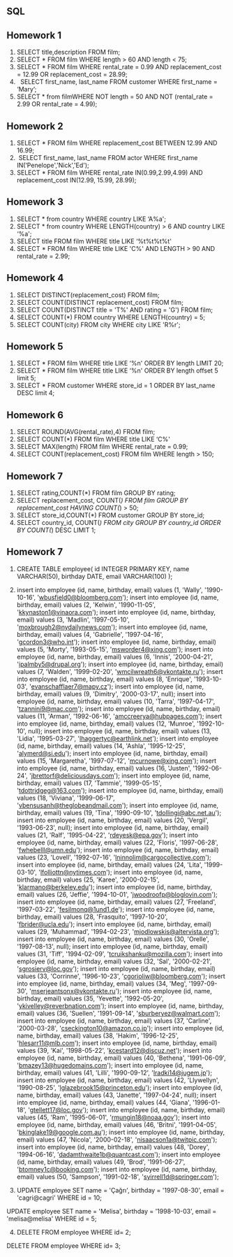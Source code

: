 ## SQL 

## Homework 1 

1) SELECT title,description FROM film; 
2) SELECT * FROM film WHERE length > 60 AND length < 75;  
3) SELECT * FROM film WHERE rental_rate = 0.99 AND replacement_cost = 12.99 OR replacement_cost = 28.99; 
4)   SELECT first_name, last_name FROM customer WHERE first_name = ‘Mary’;  
5) SELECT * from filmWHERE NOT length = 50 AND NOT (rental_rate = 2.99 OR rental_rate = 4.99);

## Homework 2 

1) SELECT * FROM film WHERE replacement_cost BETWEEN 12.99 AND 16.99;
2)  SELECT first_name, last_name FROM actor WHERE first_name IN(‘Penelope','Nick','Ed');
3) SELECT * FROM film WHERE rental_rate IN(0.99,2.99,4.99) AND replacement_cost IN(12.99, 15.99, 28.99);

## Homework 3

1) SELECT * from country WHERE country LIKE ‘A%a';
2) SELECT * from country WHERE LENGTH(country) > 6 AND country LIKE ‘%a';
3) SELECT title FROM film WHERE title LIKE ‘%t%t%t%t'
4) SELECT * FROM film WHERE title LIKE 'C%' AND LENGTH > 90 AND rental_rate = 2.99;

## Homework 4

1) SELECT DISTINCT(replacement_cost) FROM film;
2) SELECT COUNT(DISTINCT replacement_cost) FROM film;
3) SELECT COUNT(DISTINCT title = 'T%' AND rating = 'G') FROM film;
4) SELECT COUNT(*) FROM country WHERE LENGTH(country) = 5;
5) SELECT COUNT(city) FROM city WHERE city LIKE 'R%r';

## Homework 5
1) SELECT * FROM film WHERE title LIKE ‘%n' ORDER BY length LIMIT 20;
2) SELECT * FROM film WHERE title LIKE ‘%n' ORDER BY length offset 5 limit 5;
3) SELECT * FROM customer WHERE store_id = 1 ORDER BY last_name DESC limit 4;

## Homework 6
1) SELECT ROUND(AVG(rental_rate),4) FROM film;
2) SELECT COUNT(*) FROM film WHERE title LIKE ‘C%'
3) SELECT MAX(length) FROM film WHERE rental_rate = 0.99;
4) SELECT COUNT(replacement_cost) FROM film WHERE length > 150;

## Homework 7
1) SELECT rating,COUNT(*) FROM film GROUP BY rating;
2) SELECT replacement_cost, COUNT(*) FROM film GROUP BY replacement_cost  HAVING COUNT(*) > 50;
3) SELECT store_id,COUNT(*) FROM customer GROUP BY store_id;
4) SELECT country_id, COUNT(*) FROM city GROUP BY country_id ORDER BY COUNT(*) DESC LIMIT 1;

## Homework 7

1) CREATE TABLE employee(
	id INTEGER PRIMARY KEY, 
	name VARCHAR(50), 
	birthday DATE, 
	email VARCHAR(100)
);

2) insert into employee (id, name, birthday, email) values (1, 'Wally', '1990-10-16', 'wbusfield0@bloomberg.com');
insert into employee (id, name, birthday, email) values (2, 'Kelwin', '1990-11-05', 'kkynaston1@vinaora.com');
insert into employee (id, name, birthday, email) values (3, 'Madlin', '1997-05-10', 'moxbrough2@nydailynews.com');
insert into employee (id, name, birthday, email) values (4, 'Gabrielle', '1997-04-16', 'gcordon3@who.int');
insert into employee (id, name, birthday, email) values (5, 'Morty', '1993-05-15', 'msworder4@xing.com');
insert into employee (id, name, birthday, email) values (6, 'Innis', '2000-04-21', 'ipalmby5@drupal.org');
insert into employee (id, name, birthday, email) values (7, 'Walden', '1999-02-20', 'wmcilwreath6@vkontakte.ru');
insert into employee (id, name, birthday, email) values (8, 'Enrique', '1993-10-03', 'evanschafflaer7@mapy.cz');
insert into employee (id, name, birthday, email) values (9, 'Dimitry', '2000-03-17', null);
insert into employee (id, name, birthday, email) values (10, 'Tarra', '1997-04-17', 'tzannini9@mac.com');
insert into employee (id, name, birthday, email) values (11, 'Arman', '1992-06-16', 'amccreerya@hubpages.com');
insert into employee (id, name, birthday, email) values (12, 'Munroe', '1992-10-10', null);
insert into employee (id, name, birthday, email) values (13, 'Lidia', '1995-03-27', 'lhaggertyc@earthlink.net');
insert into employee (id, name, birthday, email) values (14, 'Ashla', '1995-12-25', 'alymerd@si.edu');
insert into employee (id, name, birthday, email) values (15, 'Margaretha', '1997-07-12', 'mcurnowe@xing.com');
insert into employee (id, name, birthday, email) values (16, 'Justen', '1992-06-24', 'jbrettorf@deliciousdays.com');
insert into employee (id, name, birthday, email) values (17, 'Tammie', '1999-05-15', 'tdottridgeg@163.com');
insert into employee (id, name, birthday, email) values (18, 'Viviana', '1999-06-17', 'vbensusanh@theglobeandmail.com');
insert into employee (id, name, birthday, email) values (19, 'Tina', '1990-09-10', 'tdollingi@abc.net.au');
insert into employee (id, name, birthday, email) values (20, 'Vergil', '1993-06-23', null);
insert into employee (id, name, birthday, email) values (21, 'Ralf', '1995-04-22', 'rdeyesk@epa.gov');
insert into employee (id, name, birthday, email) values (22, 'Floris', '1997-06-28', 'fwhebelll@umn.edu');
insert into employee (id, name, birthday, email) values (23, 'Lovell', '1992-07-16', 'lninnolim@cargocollective.com');
insert into employee (id, name, birthday, email) values (24, 'Lita', '1999-03-10', 'lfolliottn@nytimes.com');
insert into employee (id, name, birthday, email) values (25, 'Karee', '2000-02-15', 'klarmano@berkeley.edu');
insert into employee (id, name, birthday, email) values (26, 'Jeffie', '1994-10-01', 'jwoodroofp@bloglovin.com');
insert into employee (id, name, birthday, email) values (27, 'Freeland', '1997-03-22', 'fesilmonq@1und1.de');
insert into employee (id, name, birthday, email) values (28, 'Frasquito', '1997-10-20', 'fbrider@ucla.edu');
insert into employee (id, name, birthday, email) values (29, 'Muhammad', '1994-02-23', 'mjodlowskis@altervista.org');
insert into employee (id, name, birthday, email) values (30, 'Orelle', '1997-08-13', null);
insert into employee (id, name, birthday, email) values (31, 'Tiff', '1994-02-09', 'tcruikshanku@mozilla.com');
insert into employee (id, name, birthday, email) values (32, 'Sal', '2000-02-21', 'sgrosierv@loc.gov');
insert into employee (id, name, birthday, email) values (33, 'Corrinne', '1996-10-23', 'cgorioliw@bloomberg.com');
insert into employee (id, name, birthday, email) values (34, 'Meg', '1997-09-30', 'mserjeantsonx@vkontakte.ru');
insert into employee (id, name, birthday, email) values (35, 'Yevette', '1992-05-20', 'ykivelley@reverbnation.com');
insert into employee (id, name, birthday, email) values (36, 'Suellen', '1991-09-14', 'sburberyez@walmart.com');
insert into employee (id, name, birthday, email) values (37, 'Carline', '2000-03-28', 'cseckington10@amazon.co.jp');
insert into employee (id, name, birthday, email) values (38, 'Hakim', '1996-12-25', 'hlesarr11@mlb.com');
insert into employee (id, name, birthday, email) values (39, 'Kai', '1998-05-22', 'kcestard12@discuz.net');
insert into employee (id, name, birthday, email) values (40, 'Bethena', '1991-06-09', 'bmazey13@hugedomains.com');
insert into employee (id, name, birthday, email) values (41, 'Lilli', '1990-09-12', 'lradki14@jugem.jp');
insert into employee (id, name, birthday, email) values (42, 'Llywellyn', '1990-08-25', 'lglazebrook15@princeton.edu');
insert into employee (id, name, birthday, email) values (43, 'Janette', '1997-04-24', null);
insert into employee (id, name, birthday, email) values (44, 'Giana', '1996-01-18', 'gtellett17@loc.gov');
insert into employee (id, name, birthday, email) values (45, 'Ram', '1995-06-01', 'rmungin18@noaa.gov');
insert into employee (id, name, birthday, email) values (46, 'Britni', '1991-04-05', 'bkinglake19@google.com.au');
insert into employee (id, name, birthday, email) values (47, 'Nicola', '2000-02-18', 'nisaacson1a@twitpic.com');
insert into employee (id, name, birthday, email) values (48, 'Dorey', '1994-06-16', 'dadamthwaite1b@quantcast.com');
insert into employee (id, name, birthday, email) values (49, 'Brod', '1991-06-27', 'btomney1c@booking.com');
insert into employee (id, name, birthday, email) values (50, 'Sampson', '1991-02-18', 'syirrell1d@springer.com');
  

3) UPDATE employee
SET name = 'Çağrı',
	birthday = '1997-08-30',
	email = 'cagri@cagri'
WHERE id = 10;

UPDATE employee
SET name = 'Melisa',
	birthday = '1998-10-03',
	email = 'melisa@melisa'
WHERE id = 5;	

4) DELETE FROM employee
WHERE id= 2;

DELETE FROM employee
WHERE id= 3;
